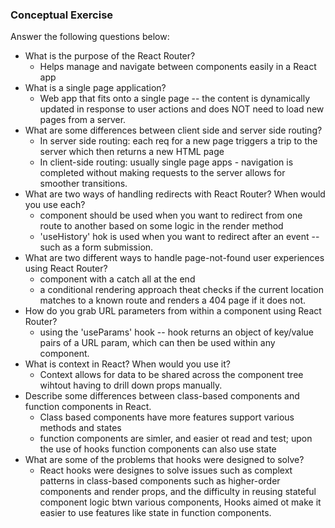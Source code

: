 ### Conceptual Exercise

Answer the following questions below:

- What is the purpose of the React Router?
  - Helps manage and navigate between components easily in a React app
- What is a single page application?
  -  Web app that fits onto a single page -- the content is dynamically updated in response to user actions and does NOT need to load new pages from a server.
- What are some differences between client side and server side routing?
  - In server side routing: each req for a new page triggers a trip to the server which then returns a new HTML page
  - In client-side routing: usually single page apps - navigation is completed without making requests to the server allows for smoother transitions.
- What are two ways of handling redirects with React Router? When would you use each?
  - <Redirect> component should be used when you want to redirect from one route to another based on some logic in the render method
  - 'useHistory' hok is used when you want to redirect after an event -- such as a form submission.
- What are two different ways to handle page-not-found user experiences using React Router? 
  - <Switch> component with a catch all <Route> at the end
  - a conditional rendering approach theat checks if the current location matches to a known route and renders a 404 page if it does not.
- How do you grab URL parameters from within a component using React Router?
  - using the 'useParams' hook -- hook returns an object of key/value pairs of a URL param, which can then be used within any component.
- What is context in React? When would you use it?
  - Context allows for data to be shared across the component tree wihtout having to drill down props manually. 
- Describe some differences between class-based components and function
  components in React.
  - Class based components have more features support various methods and states
  - function components are simler, and easier ot read and test; upon the use of hooks function components can also use state
- What are some of the problems that hooks were designed to solve?
  - React hooks were designes to solve issues such as complext patterns in class-based components such as higher-order components and render props, and the difficulty in reusing stateful component logic btwn various components, Hooks aimed ot make it easier to use features like state in function components.
